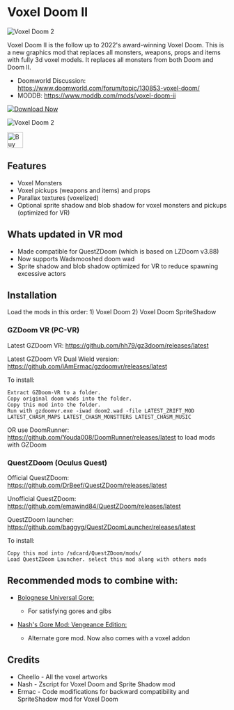 # Voxel Doom II

![Voxel Doom 2](https://media.moddb.com/images/downloads/1/262/261802/voxeldoom2.png)


Voxel Doom II is the follow up to 2022's award-winning Voxel Doom. This is a new graphics mod that replaces all monsters, weapons, props and items with fully 3d voxel models. It replaces all monsters from both Doom and Doom II.

- Doomworld Discussion: https://www.doomworld.com/forum/topic/130853-voxel-doom/
- MODDB: https://www.moddb.com/mods/voxel-doom-ii

[![Download Now](https://raster.shields.io/github/downloads/iAmErmac/Voxel-Doom-VR/total)](https://github.com/iAmErmac/Voxel-Doom-VR/releases/latest)

![Voxel Doom 2](https://i.imgflip.com/88veum.gif)

[<img src="https://cdn.ko-fi.com/cdn/kofi2.png?v=2" height="36" alt="Buy me a Cofee!">](https://ko-fi.com/ermac)

## Features
* Voxel Monsters
* Voxel pickups (weapons and items) and props
* Parallax textures (voxelized)
* Optional sprite shadow and blob shadow for voxel monsters and pickups (optimized for VR)

## Whats updated in VR mod
* Made compatible for QuestZDoom (which is based on LZDoom v3.88)
* Now supports Wadsmooshed doom wad
* Sprite shadow and blob shadow optimized for VR to reduce spawning excessive actors

## Installation

Load the mods in this order: 1) Voxel Doom 2) Voxel Doom SpriteShadow

### GZDoom VR (PC-VR)

Latest GZDoom VR: https://github.com/hh79/gz3doom/releases/latest

Latest GZDoom VR Dual Wield version: https://github.com/iAmErmac/gzdoomvr/releases/latest

To install:

    Extract GZDoom-VR to a folder.
    Copy original doom wads into the folder.
    Copy this mod into the folder.
    Run with gzdoomvr.exe -iwad doom2.wad -file LATEST_ZRIFT_MOD LATEST_CHASM_MAPS LATEST_CHASM_MONSTTERS LATEST_CHASM_MUSIC
  
OR use DoomRunner: https://github.com/Youda008/DoomRunner/releases/latest to load mods with GZDoom

### QuestZDoom (Oculus Quest)

Official QuestZDoom: https://github.com/DrBeef/QuestZDoom/releases/latest

Unofficial QuestZDoom: https://github.com/emawind84/QuestZDoom/releases/latest

QuestZDoom launcher: https://github.com/baggyg/QuestZDoomLauncher/releases/latest

To install:

    Copy this mod into /sdcard/QuestZDoom/mods/
    Load QuestZDoom Launcher. select this mod along with others mods

## Recommended mods to combine with:

* [Bolognese Universal Gore:](https://www.moddb.com/mods/brutal-doom/downloads/bolognese-gore-mod-v20)
  - For satisfying gores and gibs

* [Nash's Gore Mod: Vengeance Edition:](https://github.com/iAmErmac/Hyper-V)
  - Alternate gore mod. Now also comes with a voxel addon

## Credits

* Cheello - All the voxel artworks
* Nash - Zscript for Voxel Doom and Sprite Shadow mod
* Ermac - Code modifications for backward compatibility and SpriteShadow mod for Voxel Doom